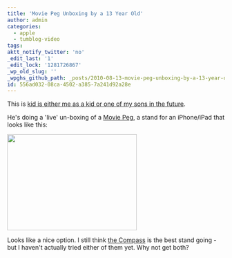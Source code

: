 ```yaml
---
title: 'Movie Peg Unboxing by a 13 Year Old'
author: admin
categories:
  - apple
  - tumblog-video
tags: 
aktt_notify_twitter: 'no'
_edit_last: '1'
_edit_lock: '1281726867'
_wp_old_slug: ''
_wpghs_github_path: _posts/2010-08-13-movie-peg-unboxing-by-a-13-year-old.md
id: 556ad032-08ca-4502-a385-7a241d92a28e
---
```

<p>This is <a href="http://www.ustream.tv/recorded/8826839">kid is either me as a kid or one of my sons in the future</a>.</p>
<p>He's doing a 'live' un-boxing of a <a href="http://movie-peg.com/">Movie Peg</a>, a stand for an iPhone/iPad that looks like this:</p>
<p><img src="https://chrisenns.com/wp-content/uploads/2010/08/Moviepeg-Unboxing-300x222.jpg" alt="" title="Moviepeg Unboxing" width="300" height="222" class="aligncenter size-medium wp-image-11848" /></p>
<p>Looks like a nice option.  I still think <a href="http://twelvesouth.com/products/compass/">the Compass</a> is the best stand going - but I haven't actually tried either of them yet.  Why not get both?</p>
